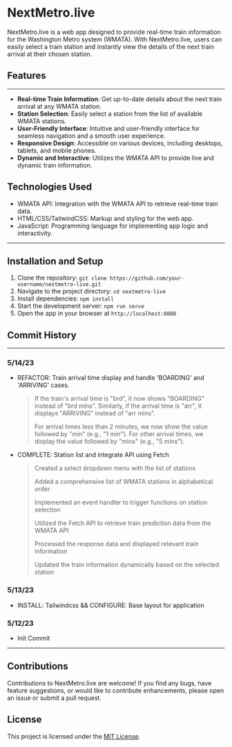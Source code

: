 # NextMetro.live

NextMetro.live is a web app designed to provide real-time train information for the Washington Metro system (WMATA). With NextMetro.live, users can easily select a train station and instantly view the details of the next train arrival at their chosen station.

## Features

___

- **Real-time Train Information**: Get up-to-date details about the next train arrival at any WMATA station.
- **Station Selection**: Easily select a station from the list of available WMATA stations.
- **User-Friendly Interface**: Intuitive and user-friendly interface for seamless navigation and a smooth user experience.
- **Responsive Design**: Accessible on various devices, including desktops, tablets, and mobile phones.
- **Dynamic and Interactive**: Utilizes the WMATA API to provide live and dynamic train information.

## Technologies Used

- WMATA API: Integration with the WMATA API to retrieve real-time train data.
- HTML/CSS/TailwindCSS: Markup and styling for the web app.
- JavaScript: Programming language for implementing app logic and interactivity.

___

## Installation and Setup

1. Clone the repository: `git clone https://github.com/your-username/nextmetro-live.git`
2. Navigate to the project directory: `cd nextmetro-live`
3. Install dependencies: `npm install`
4. Start the development server: `npm run serve`
5. Open the app in your browser at `http://localhost:8080`

## Commit History

___

### 5/14/23

- REFACTOR: Train arrival time display and handle 'BOARDING' and 'ARRIVING' cases.
   > If the train's arrival time is "brd", it now shows "BOARDING" instead of "brd mins". Similarly, if the arrival time is "arr", it displays "ARRIVING" instead of "arr mins".
   > 
   > For arrival times less than 2 minutes, we now show the value followed by "min" (e.g., "1 min"). For other arrival times, we display the value followed by "mins" (e.g., "5 mins").

- COMPLETE: Station list and integrate API using Fetch
   > Created a select dropdown menu with the list of stations
   > 
   > Added a comprehensive list of WMATA stations in alphabetical order
   > 
   > Implemented an event handler to trigger functions on station selection
   > 
   > Utilized the Fetch API to retrieve train prediction data from the WMATA API
   > 
   > Processed the response data and displayed relevant train information
   > 
   > Updated the train information dynamically based on the selected station

### 5/13/23

- INSTALL: Tailwindcss && CONFIGURE: Base layout for application

### 5/12/23

- Init Commit

___

## Contributions

Contributions to NextMetro.live are welcome! If you find any bugs, have feature suggestions, or would like to contribute enhancements, please open an issue or submit a pull request.

## License

This project is licensed under the [MIT License](LICENSE).
